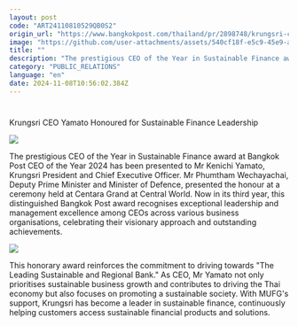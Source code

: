 ```yaml
---
layout: post
code: "ART24110810529QB0S2"
origin_url: "https://www.bangkokpost.com/thailand/pr/2898748/krungsri-ceo-yamato-honoured-for-sustainable-finance-leadership"
image: "https://github.com/user-attachments/assets/540cf18f-e5c9-45e9-add0-c289987108f4"
title: ""
description: "The prestigious CEO of the Year in Sustainable Finance award at Bangkok Post CEO of the Year 2024 has been presented to Mr Kenichi Yamato, Krungsri President and Chief Executive Officer. Mr Phumtham Wechayachai, Deputy Prime Minister and Minister of Defence, presented the honour at a ceremony held at Centara Grand at Central World. Now in its third year, this distinguished Bangkok Post award recognises exceptional leadership and management excellence among CEOs across various business organisations, celebrating their visionary approach and outstanding achievements."
category: "PUBLIC_RELATIONS"
language: "en"
date: 2024-11-08T10:56:02.384Z
---
```


# 

Krungsri CEO Yamato Honoured for Sustainable Finance Leadership

![](https://github.com/user-attachments/assets/a657f7c9-eb38-42ad-b3e3-ed0c75656ef2)

The prestigious CEO of the Year in Sustainable Finance award at Bangkok Post CEO of the Year 2024 has been presented to Mr Kenichi Yamato, Krungsri President and Chief Executive Officer. Mr Phumtham Wechayachai, Deputy Prime Minister and Minister of Defence, presented the honour at a ceremony held at Centara Grand at Central World. Now in its third year, this distinguished Bangkok Post award recognises exceptional leadership and management excellence among CEOs across various business organisations, celebrating their visionary approach and outstanding achievements.

![](https://github.com/user-attachments/assets/ad63a345-cb32-4956-ab61-6db5ea054898)

This honorary award reinforces the commitment to driving towards "The Leading Sustainable and Regional Bank." As CEO, Mr Yamato not only prioritises sustainable business growth and contributes to driving the Thai economy but also focuses on promoting a sustainable society. With MUFG's support, Krungsri has become a leader in sustainable finance, continuously helping customers access sustainable financial products and solutions.